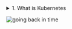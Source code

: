 <details>
<summary>1. What is Kubernetes</summary> 

#
Kubernetes is a portable, extensible, open-source platform for managing containerized workloads that facilitates both declarative configuration and automation. Kubernetes has a large, rapidly growing ecosystem. Additionally, Kubernetes offers highly available services, support, and tools.
</details>

![going back in time](https://kubernetes.io/images/docs/Container_Evolution.svg)



